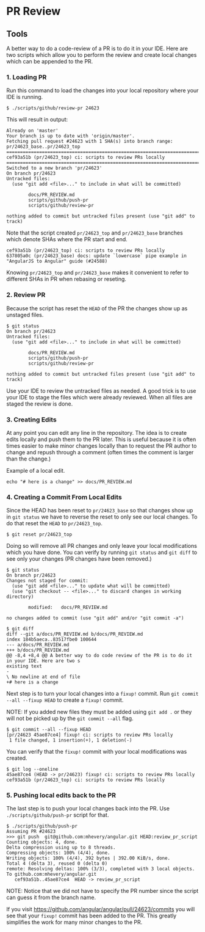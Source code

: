 # PR Review

## Tools

A better way to do a code-review of a PR is to do it in your IDE.
Here are two scripts which allow you to perform the review and create local changes which can be appended to the PR.

### 1. Loading PR

Run this command to load the changes into your local repository where your IDE is running.

```
$ ./scripts/github/review-pr 24623
```

This will result in output:

```
Already on 'master'
Your branch is up to date with 'origin/master'.
Fetching pull request #24623 with 1 SHA(s) into branch range: pr/24623_base..pr/24623_top
======================================================================================
cef93a51b (pr/24623_top) ci: scripts to review PRs locally
======================================================================================
Switched to a new branch 'pr/24623'
On branch pr/24623
Untracked files:
  (use "git add <file>..." to include in what will be committed)

        docs/PR_REVIEW.md
        scripts/github/push-pr
        scripts/github/review-pr

nothing added to commit but untracked files present (use "git add" to track)
```

Note that the script created `pr/24623_top` and `pr/24623_base` branches which denote SHAs where the PR start and end.

```
cef93a51b (pr/24623_top) ci: scripts to review PRs locally
637805a0c (pr/24623_base) docs: update `lowercase` pipe example in "AngularJS to Angular" guide (#24588)
```

Knowing `pr/24623_top` and `pr/24623_base` makes it convenient to refer to different SHAs in PR when rebasing or reseting.

### 2. Review PR

Because the script has reset the `HEAD` of the PR the changes show up as unstaged files.

```
$ git status
On branch pr/24623
Untracked files:
  (use "git add <file>..." to include in what will be committed)

        docs/PR_REVIEW.md
        scripts/github/push-pr
        scripts/github/review-pr

nothing added to commit but untracked files present (use "git add" to track)
```

Use your IDE to review the untracked files as needed.
A good trick is to use your IDE to stage the files which were already reviewed.
When all files are staged the review is done.

### 3. Creating Edits

At any point you can edit any line in the repository.
The idea is to create edits locally and push them to the PR later.
This is useful because it is often times easier to make minor changes locally than to request the PR author to change and repush through a comment (often times the comment is larger than the change.)

Example of a local edit.
```
echo "# here is a change" >> docs/PR_REVIEW.md
```

### 4. Creating a Commit From Local Edits

Since the HEAD has been reset to `pr/24623_base` so that changes show up in `git status` we have to reverse the reset to only see our local changes.
To do that reset the `HEAD` to `pr/24623_top`.

```
$ git reset pr/24623_top
```

Doing so will remove all PR changes and only leave your local modifications which you have done.
You can verify by running `git status` and `git diff` to see only your changes (PR changes have been removed.)

```
$ git status
On branch pr/24623
Changes not staged for commit:
  (use "git add <file>..." to update what will be committed)
  (use "git checkout -- <file>..." to discard changes in working directory)

        modified:   docs/PR_REVIEW.md

no changes added to commit (use "git add" and/or "git commit -a")
```
```
$ git diff
diff --git a/docs/PR_REVIEW.md b/docs/PR_REVIEW.md
index 184b5aeca..83517fbe0 100644
--- a/docs/PR_REVIEW.md
+++ b/docs/PR_REVIEW.md
@@ -8,4 +8,4 @@ A better way to do code review of the PR is to do it in your IDE. Here are two s
existing text
-
\ No newline at end of file
+# here is a change
```

Next step is to turn your local changes into a `fixup!` commit.
Run `git commit --all --fixup HEAD` to create a `fixup!` commit.

NOTE: If you added new files they must be added using `git add .` or they will not be picked up by the `git commit --all` flag.

```
$ git commit --all --fixup HEAD
[pr/24623 45ae87ce4] fixup! ci: scripts to review PRs locally
 1 file changed, 1 insertion(+), 1 deletion(-)
```

You can verify that the `fixup!` commit with your local modifications was created.
```
$ git log --oneline
45ae87ce4 (HEAD -> pr/24623) fixup! ci: scripts to review PRs locally
cef93a51b (pr/24623_top) ci: scripts to review PRs locally
```

### 5. Pushing local edits back to the PR

The last step is to push your local changes back into the PR.
Use `./scripts/github/push-pr` script for that.

```
$ ./scripts/github/push-pr
Assuming PR #24623
>>> git push  git@github.com:mhevery/angular.git HEAD:review_pr_script
Counting objects: 4, done.
Delta compression using up to 8 threads.
Compressing objects: 100% (4/4), done.
Writing objects: 100% (4/4), 392 bytes | 392.00 KiB/s, done.
Total 4 (delta 3), reused 0 (delta 0)
remote: Resolving deltas: 100% (3/3), completed with 3 local objects.
To github.com:mhevery/angular.git
   cef93a51b..45ae87ce4  HEAD -> review_pr_script
```

NOTE: Notice that we did not have to specify the PR number since the script can guess it from the branch name.

If you visit https://github.com/angular/angular/pull/24623/commits you will see that your `fixup!` commit has been added to the PR.
This greatly simplifies the work for many minor changes to the PR.
